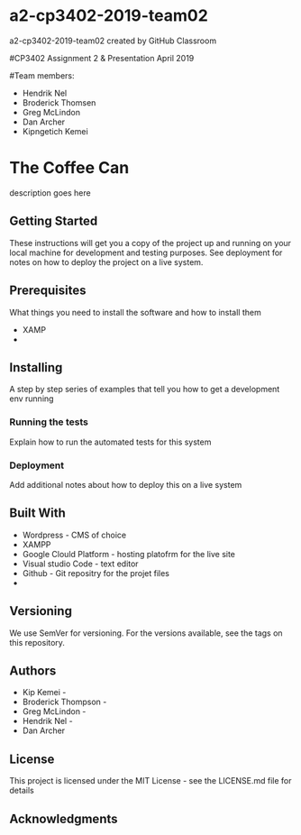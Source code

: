 # a2-cp3402-2019-team02
a2-cp3402-2019-team02 created by GitHub Classroom

#CP3402 Assignment 2 & Presentation
April 2019

#Team members:
- Hendrik Nel
- Broderick Thomsen
- Greg McLindon
- Dan Archer
- Kipngetich Kemei

# The Coffee Can
description goes here

## Getting Started
These instructions will get you a copy of the project up and running on your local machine for development and testing purposes. See deployment for notes on how to deploy the project on a live system.

## Prerequisites
What things you need to install the software and how to install them
- XAMP
- 

## Installing
A step by step series of examples that tell you how to get a development env running


### Running the tests
Explain how to run the automated tests for this system


### Deployment
Add additional notes about how to deploy this on a live system

## Built With
- Wordpress - CMS of choice
- XAMPP
- Google Clould Platform - hosting platofrm for the live site
- Visual studio Code - text editor
- Github - Git repositry for the projet files
- 

## Versioning
We use SemVer for versioning. For the versions available, see the tags on this repository.

## Authors
- Kip Kemei - 
- Broderick Thompson - 
- Greg McLindon - 
- Hendrik Nel - 
- Dan Archer

## License
This project is licensed under the MIT License - see the LICENSE.md file for details

## Acknowledgments


